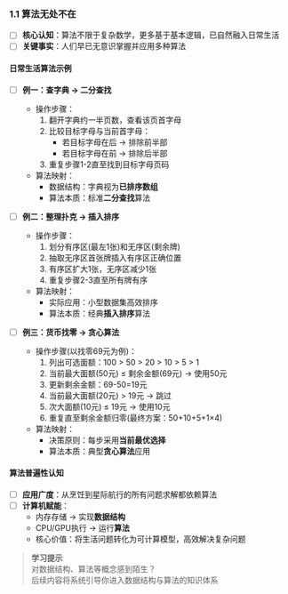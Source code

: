 ### 1.1 算法无处不在
- [ ] **核心认知**：算法不限于复杂数学，更多基于基本逻辑，已自然融入日常生活
- [ ] **关键事实**：人们早已无意识掌握并应用多种算法

#### 日常生活算法示例
- [ ] **例一：查字典 → 二分查找**
  - 操作步骤：
    1. 翻开字典约一半页数，查看该页首字母
    2. 比较目标字母与当前首字母：
       - 若目标字母在后 → 排除前半部
       - 若目标字母在前 → 排除后半部
    3. 重复步骤1-2直至找到目标字母页码
  - 算法映射：
    - 数据结构：字典视为**已排序数组**
    - 算法本质：标准**二分查找**算法

- [ ] **例二：整理扑克 → 插入排序**
  - 操作步骤：
    1. 划分有序区(最左1张)和无序区(剩余牌)
    2. 抽取无序区首张牌插入有序区正确位置
    3. 有序区扩大1张，无序区减少1张
    4. 重复步骤2-3直至所有牌有序
  - 算法映射：
    - 实际应用：小型数据集高效排序
    - 算法本质：经典**插入排序**算法

- [ ] **例三：货币找零 → 贪心算法**
  - 操作步骤(以找零69元为例)：
    1. 列出可选面额：100 > 50 > 20 > 10 > 5 > 1
    2. 当前最大面额(50元) ≤ 剩余金额(69元) → 使用50元
    3. 更新剩余金额：69-50=19元
    4. 当前最大面额(20元) > 19元 → 跳过
    5. 次大面额(10元) ≤ 19元 → 使用10元
    6. 重复直至剩余金额归零(最终方案：50+10+5+1×4)
  - 算法映射：
    - 决策原则：每步采用**当前最优选择**
    - 算法本质：典型**贪心算法**应用

#### 算法普遍性认知
- [ ] **应用广度**：从烹饪到星际航行的所有问题求解都依赖算法
- [ ] **计算机赋能**：
  - 内存存储 → 实现**数据结构**
  - CPU/GPU执行 → 运行**算法**
  - 核心价值：将生活问题转化为可计算模型，高效解决复杂问题

> **学习提示**  
> 对数据结构、算法等概念感到陌生？  
> 后续内容将系统引导你进入数据结构与算法的知识体系